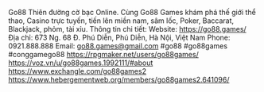 Go88 Thiên đường cờ bạc Online. Cùng Go88 Games khám phá thế giới thể thao, Casino trực tuyến, tiến lên miền nam, sâm lốc, Poker, Baccarat, Blackjack, phỏm, tài xỉu.
Thông tin chi tiết:
Website: https://go88.games/
Địa chỉ: 673 Ng. 68 Đ. Phú Diễn, Phú Diễn, Hà Nội, Việt Nam
Phone: 0921.888.888
Email: go88.games@gmail.com
#go88 #go88games #conggamego88
https://rpgmaker.net/users/go88games/
https://voz.vn/u/go88games.1992111/#about
https://www.exchangle.com/go88games2
https://www.hebergementweb.org/members/go88games2.641096/
